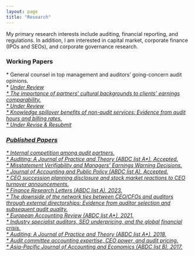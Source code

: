 ```yaml
---
layout: page
title: "Research"
---
```


My primary research interests include auditing, financial reporting, and regulations. In addition, I am interested in capital market, corporate finance (IPOs and SEOs), and corporate governance research.
<br>

<H3>Working Papers</H3>
* General counsel in top management and auditors’ going-concern audit opinions. <br>
    * <ins><em>Under Review<br>
* The importance of partners’ cultural backgrounds to clients’ earnings comparability. <br>
    * <ins><em>Under Review<br>
* Knowledge spillover benefits of non-audit services: Evidence from audit hours and billing rates. <br>
    * <ins><em>Under Revise & Resubmit<br>


<H3>Published Papers</H3>
* Internal competition among audit partners. <br>
    * <ins><em>Auditing: A Journal of Practice and Theory (ABDC list A*)</em></ins>, Accepted. <br>
* Misstatement Verifiability and Managers’ Earnings Warning Decisions. <br>
    * <ins><em>Journal of Accounting and Public Policy (ABDC list A)</em></ins>, Accepted. <br>
* CEO succession planning disclosure and stock market reactions to CEO turnover announcements. <br>
    * <ins><em>Finance Research Letters (ABDC list A)</em></ins>, 2023. <br>
* The downside of the network ties between CEO/CFOs and auditors through external directorships: Evidence from auditor selection and subsequent audit quality. <br>
    * <ins><em>European Accounting Review (ABDC list A*)</em></ins>, 2021. <br>
* Industry specialist auditors, SEO underpricing, and the global financial crisis. <br>
    * <ins><em>Auditing: A Journal of Practice and Theory (ABDC list A*)</em></ins>, 2018. <br>
* Audit committee accounting expertise, CEO power, and audit pricing. <br>
    * <ins><em>Asia-Pacific Journal of Accounting and Economics (ABDC list B)</em></ins>, 2017. <br>
